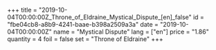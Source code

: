 +++
title = "2019-10-04T00:00:00Z_Throne_of_Eldraine_Mystical_Dispute_[en]_false"
id = "fbe04cb8-a8b9-4241-baae-b398a2509a3a"
date = "2019-10-04T00:00:00Z"
name = "Mystical Dispute"
lang = ["en"]
price = "1.86"
quantity = 4
foil = false
set = "Throne of Eldraine"
+++
